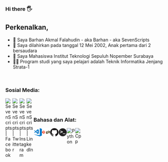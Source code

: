 ### Hi there 🖐
## Perkenalkan, 
- 👦 Saya Barhan Akmal Falahudin - aka Barhan - aka SevenScripts 
- 📅 Saya dilahirkan pada tanggal 12 Mei 2002, Anak pertama dari 2 bersaudara
- 🏦 Saya Mahasiswa Institut Teknologi Sepuluh Nopember Surabaya
- 👨‍💻 Program studi yang saya pelajari adalah Teknik Informatika Jenjang Strata-1

<br/>

### Sosial Media:
[<img align="left" alt="SevenScripts | Facebook" width="22px" src="https://raw.githubusercontent.com/FortAwesome/Font-Awesome/master/svgs/brands/facebook.svg" />][facebook]
[<img align="left" alt="SevenScripts | Twitter" width="22px" src="https://cdn.jsdelivr.net/npm/simple-icons@v3/icons/twitter.svg" />][twitter]
[<img align="left" alt="SevenScripts | Instagram" width="22px" src="https://cdn.jsdelivr.net/npm/simple-icons@v3/icons/instagram.svg" />][instagram]
[<img align="left" alt="SevenScripts | LinkedIn" width="22px" src="https://cdn.jsdelivr.net/npm/simple-icons@v3/icons/linkedin.svg" />][linkedin]

<br/> <br/>

### Bahasa dan Alat:
<img align="left" alt="Visual Studio Code" width="26px" src="https://raw.githubusercontent.com/github/explore/80688e429a7d4ef2fca1e82350fe8e3517d3494d/topics/visual-studio-code/visual-studio-code.png" />
<img align="left" alt="Git" width="26px" src="https://raw.githubusercontent.com/github/explore/80688e429a7d4ef2fca1e82350fe8e3517d3494d/topics/git/git.png" />
<img align="left" alt="GitHub" width="26px" src="https://raw.githubusercontent.com/github/explore/78df643247d429f6cc873026c0622819ad797942/topics/github/github.png" />
<img align="left" alt="Terminal" width="26px" src="https://raw.githubusercontent.com/github/explore/80688e429a7d4ef2fca1e82350fe8e3517d3494d/topics/terminal/terminal.png" />
<img align="left" alt="Python" width="26px" src="https://raw.githubusercontent.com/FortAwesome/Font-Awesome/master/svgs/brands/python.svg" />
<img align="left" alt="Cpp" width="26px" src="https://raw.githubusercontent.com/isocpp/logos/master/cpp_logo.svg" />


[facebook]: https://www.facebook.com/barhan.falahudin/
[twitter]: https://twitter.com/seven_scripts
[instagram]: https://www.instagram.com/akmalf06/
[linkedin]: https://www.linkedin.com/in/barhan-akmal-f-196790111/


